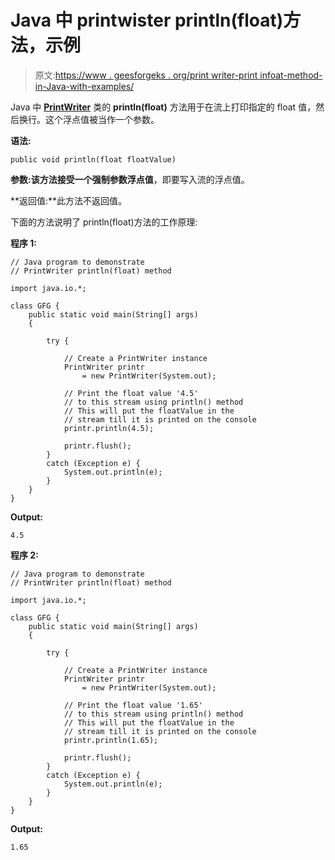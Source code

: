# Java 中 printwister println(float)方法，示例

> 原文:[https://www . geesforgeks . org/print writer-print infoat-method-in-Java-with-examples/](https://www.geeksforgeeks.org/printwriter-printlnfloat-method-in-java-with-examples/)

Java 中 **[PrintWriter](https://www.geeksforgeeks.org/java-io-printprintr-class-java-set-1/)** 类的 **println(float)** 方法用于在流上打印指定的 float 值，然后换行。这个浮点值被当作一个参数。

**语法:**

```
public void println(float floatValue)
```

**参数:**该方法接受一个强制参数**浮点值**，即要写入流的浮点值。

**返回值:**此方法不返回值。

下面的方法说明了 println(float)方法的工作原理:

**程序 1:**

```
// Java program to demonstrate
// PrintWriter println(float) method

import java.io.*;

class GFG {
    public static void main(String[] args)
    {

        try {

            // Create a PrintWriter instance
            PrintWriter printr
                = new PrintWriter(System.out);

            // Print the float value '4.5'
            // to this stream using println() method
            // This will put the floatValue in the
            // stream till it is printed on the console
            printr.println(4.5);

            printr.flush();
        }
        catch (Exception e) {
            System.out.println(e);
        }
    }
}
```

**Output:**

```
4.5

```

**程序 2:**

```
// Java program to demonstrate
// PrintWriter println(float) method

import java.io.*;

class GFG {
    public static void main(String[] args)
    {

        try {

            // Create a PrintWriter instance
            PrintWriter printr
                = new PrintWriter(System.out);

            // Print the float value '1.65'
            // to this stream using println() method
            // This will put the floatValue in the
            // stream till it is printed on the console
            printr.println(1.65);

            printr.flush();
        }
        catch (Exception e) {
            System.out.println(e);
        }
    }
}
```

**Output:**

```
1.65

```